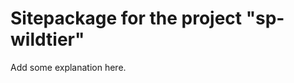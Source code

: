 Sitepackage for the project "sp-wildtier"
==============================================================

Add some explanation here.
